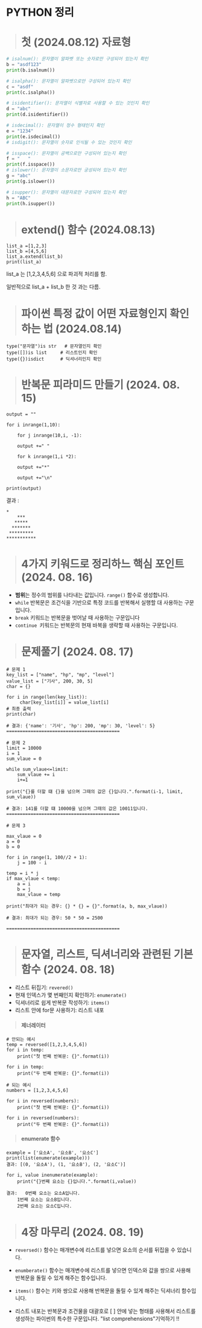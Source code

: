 # PYTHON  정리

> # 첫 (2024.08.12) 자료형

```python
# isalnum(): 문자열이 알파벳 또는 숫자로만 구성되어 있는지 확인
b = "asdf123"
print(b.isalnum()) 

# isalpha(): 문자열이 알파벳으로만 구성되어 있는지 확인
c = "asdf"
print(c.isalpha())

# isidentifier(): 문자열이 식별자로 사용할 수 있는 것인지 확인
d = "abc"
print(d.isidentifier())

# isdecimal(): 문자열이 정수 형태인지 확인
e = "1234"
print(e.isdecimal())
# isdigit(): 문자열이 숫자로 인식될 수 있는 것인지 확인

# isspace(): 문자열이 공백으로만 구성되어 있는지 확인
f = "   "
print(f.isspace())
# islower(): 문자열이 소문자로만 궁성되어 있는지 확인
g = "abc"
print(g.islower())

# isupper(): 문자열이 대문자로만 구성되어 있는지 확인
h = "ABC"
print(h.isupper())
```

> # extend() 함수 (2024.08.13)

```extend
list_a =[1,2,3]
list_b =[4,5,6]
list_a.extend(list_b)  
print(list_a)
```

list_a 는 [1,2,3,4,5,6] 으로 파괴적 처리를 함.

일반적으로 list_a + list_b 한 것 과는 다름.

> # 파이썬 특정 값이 어떤 자료형인지 확인하는 법 (2024.08.14)

```
type("문자열")is str	# 문자열인지 확인
type([])is list		# 리스트인지 확인
type({})isdict		# 딕셔너리인지 확인
```

> # 반복문 피라미드 만들기 **(2024. 08. 15)**

```
output = ""

for i inrange(1,10):

    for j inrange(10,i, -1):

    output +=" "

    for k inrange(1,i *2):

    output +="*"

    output +="\n"

print(output)
```

결과 :

    *
        ***
       *****
      *******
     *********
    ***********

> # 4가지 키워드로 정리하느 핵심 포인트(2024. 08. 16)

* **범위**는 정수의 범위를 나타내는 값입니다. `range()` 함수로 생성합니다.
* `while` 반복문은 조건식을 기반으로 특정 코드를 반복해서 실행할 대 사용하는 구문입니다.
* `break` 키워드는 반복문을 벗어날 때 사용하는 구문입니다
* `continue `키워드는 반복문의 현재 바복을 생략할 때 사용하는 구문입니다.

> # 문제풀기 (2024. 08. 17)

```
# 문제 1
key_list = ["name", "hp", "mp", "level"]
value_list = ["기사", 200, 30, 5]
char = {}

for i in range(len(key_list)):
     char[key_list[i]] = value_list[i]
# 최종 출력
print(char)

# 결과: {'name': '기사', 'hp': 200, 'mp': 30, 'level': 5}
==========================================

# 문제 2
limit = 10000
i = 1
sum_vlaue = 0

while sum_vlaue<=limit:
    sum_vlaue += i
    i+=1

print("{}를 더할 떄 {}을 넘으며 그때의 값은 {}입니다.".format(i-1, limit, sum_vlaue))

# 결과: 141를 더할 떄 10000을 넘으며 그때의 값은 10011입니다.
==========================================

# 문제 3

max_vlaue = 0
a = 0
b = 0

for i in range(1, 100//2 + 1):
    j = 100 - i

temp = i * j
if max_vlaue < temp:
    a = i
    b = j
    max_vlaue = temp

print("최대가 되는 경우: {} * {} = {}".format(a, b, max_vlaue))

# 결과: 최대가 되는 경우: 50 * 50 = 2500

==========================================
```

> # 문자열, 리스트, 딕셔너리와 관련된 기본 함수 (2024. 08. 18)

* 리스트 뒤집기: `revered()`
* 현재 인덱스가 몇 번째인지 확인하기: `enumerate()`
* 딕셔너리로 쉽게 반복문 작성하기: `items()`
* 리스트 안에 for문 사용하기: 리스트 내포

> #### 제너레이터

```
# 안되는 예시
temp = reversed([1,2,3,4,5,6])
for i in temp:
    print("첫 번째 반복문: {}".format(i))

for i in temp:
    print("두 번째 반복문: {}".format(i))

# 되는 예시
numbers = [1,2,3,4,5,6]

for i in reversed(numbers):
	print("첫 번째 반복문: {}".format(i))

for i in reversed(numbers):
	print("두 번째 반복문: {}".format(i))
```

> #### **enumerate 함수**

```
example = ['요소A', '요소B', '요소C']
print(list(enumerate(example)))
결과: [(0, '요소A'), (1, '요소B'), (2, '요소C')]

for i, value inenumerate(example):  
	print("{}번째 요소는 {}입니다.".format(i,value))

결과:   0번째 요소는 요소A입니다.
	1번째 요소는 요소B입니다.
	2번째 요소는 요소C입니다.
```



> # 4장 마무리 (2024. 08. 19)

* `reversed()` 함수는  매개변수에 리스트를 넣으면 요소의 순서를 뒤집을 수 있습니다. 
* `enumberate()` 함수는 매개변수에 리스트를 넣으면 인덱스와 값을 쌍으로 사용해 반복문을 돌릴 수 있게 해주는 함수입니다. 

* `items()` 함수는 키와 쌍으로 사용해 반복문을 돌릴 수 있게 해주는 딕셔너리 함수입니다.
* 리스트 내포는 반복문과 조건물을 대괄호로 [ ] 안에 넣는 형태를 사용해서 리스트를 생성하는 파이썬의 특수한 구문입니다. "list comprehensions"기억하기 !!
